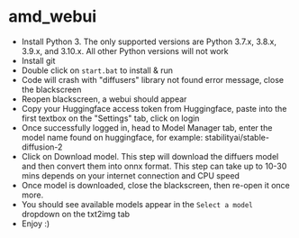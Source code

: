 # amd_webui

* Install Python 3. The only supported versions are Python 3.7.x, 3.8.x, 3.9.x, and 3.10.x. All other Python versions will not work
* Install git
* Double click on `start.bat` to install & run
* Code will crash with "diffusers" library not found error message, close the blackscreen
* Reopen blackscreen, a webui should appear
* Copy your Huggingface access token from Huggingface, paste into the first textbox on the "Settings" tab, click on login
* Once successfully logged in, head to Model Manager tab, enter the model name found on huggingface, for example: stabilityai/stable-diffusion-2
* Click on Download model. This step will download the diffuers model and then convert them into onnx format. This step can take up to 10-30 mins depends on your internet connection and CPU speed
* Once model is downloaded, close the blackscreen, then re-open it once more.
* You should see available models appear in the `Select a model` dropdown on the txt2img tab
* Enjoy :)
